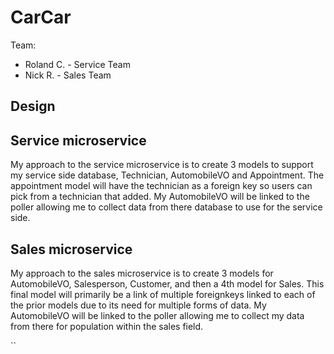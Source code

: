 # CarCar

Team:

* Roland C. - Service Team
* Nick R. -  Sales Team

## Design


## Service microservice

My approach to the service microservice is to create 3 models to support my service side database, Technician, AutomobileVO and Appointment. The appointment model will have the technician as a foreign key so users can pick from a technician that added.  My AutomobileVO will be linked to the poller allowing me to collect data from there database to use for the service side.

## Sales microservice

My approach to the sales microservice is to create 3 models for AutomobileVO, Salesperson, Customer, and then a 4th model for Sales. This final model will primarily be a link of multiple foreignkeys linked to each of the prior models due to its need for multiple forms of data. My AutomobileVO will be linked to the poller allowing me to collect my data from there for population within the sales field.

``

